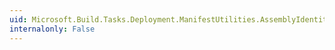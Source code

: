 ```yaml
---
uid: Microsoft.Build.Tasks.Deployment.ManifestUtilities.AssemblyIdentity.Version
internalonly: False
---
```


